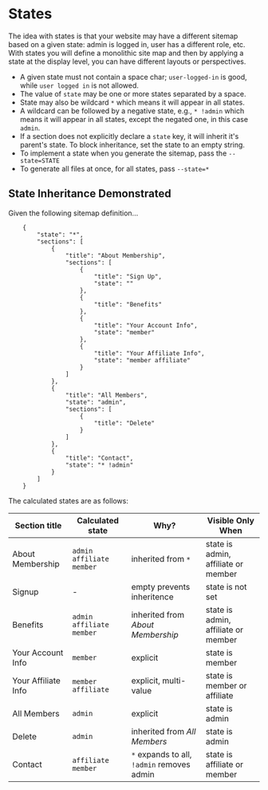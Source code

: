 # States

The idea with states is that your website may have a different sitemap based on a given state: admin is logged in, user has a different role, etc.  With states you will define a monolithic site map and then by applying a state at the display level, you can have different layouts or perspectives.

* A given state must not contain a space char; `user-logged-in` is good, while `user logged in` is not allowed. 
* The value of `state` may be one or more states separated by a space.
* State may also be wildcard `*` which means it will appear in all states.
* A wildcard can be followed by a negative state, e.g.,  `* !admin` which means it will appear in all states, except the negated one, in this case `admin`.
* If a section does not explicitly declare a `state` key, it will inherit it's parent's state.  To block inheritance, set the state to an empty string.
* To implement a state when you generate the sitemap, pass the `--state=STATE`
* To generate all files at once, for all states, pass `--state=*`

## State Inheritance Demonstrated

Given the following sitemap definition...

        {
            "state": "*",
            "sections": [
                {
                    "title": "About Membership",
                    "sections": [
                        {
                            "title": "Sign Up",
                            "state": ""
                        },
                        {
                            "title": "Benefits"
                        },
                        {
                            "title": "Your Account Info",
                            "state": "member"
                        },
                        {
                            "title": "Your Affiliate Info",
                            "state": "member affiliate"
                        }
                    ]
                },
                {
                    "title": "All Members",
                    "state": "admin",
                    "sections": [
                        {
                            "title": "Delete"
                        }
                    ]
                },
                {
                    "title": "Contact",
                    "state": "* !admin"
                }
            ]
        }

The calculated states are as follows:

| Section title | Calculated state | Why? | Visible Only When
|----------|----------|---|---|
| About Membership | `admin affiliate member` | inherited from `*` | state is admin, affiliate or member |
| Signup | - | empty prevents inheritence| state is not set |
| Benefits | `admin affiliate member` | inherited from _About Membership_ | state is admin, affiliate or member |
| Your Account Info | `member` | explicit | state is member |
| Your Affiliate Info | `member affiliate` | explicit, multi-value | state is member or affiliate |
| All Members | `admin` | explicit | state is admin |
| Delete | `admin` | inherited from _All Members_ | state is admin |
| Contact | `affiliate member` | `*` expands to all, `!admin` removes admin | state is affiliate or member |
